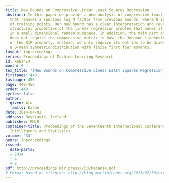 ```yaml
---
title: New Bounds on Compressive Linear Least Squares Regression
abstract: In this paper we provide a new analysis of compressive least squares regression
  that removes a spurious log N factor from previous bounds, where N is the number
  of training points. Our new bound has a clear interpretation and reveals meaningful
  structural properties of the linear regression problem that makes it solvable effectively
  in a small dimensional random subspace. In addition, the main part of our analysis
  does not require the compressive matrix to have the Johnson-Lindenstrauss property,
  or the RIP property. Instead, we only require its entries to be drawn i.i.d. from
  a 0-mean symmetric distribution with finite first four moments.
layout: inproceedings
series: Proceedings of Machine Learning Research
id: kaban14
month: 0
tex_title: "{New Bounds on Compressive Linear Least Squares Regression}"
firstpage: 448
lastpage: 456
page: 448-456
order: 448
cycles: false
author:
- given: Ata
  family: Kaban
date: 2014-04-02
address: Reykjavik, Iceland
publisher: PMLR
container-title: Proceedings of the Seventeenth International Conference on Artificial
  Intelligence and Statistics
volume: '33'
genre: inproceedings
issued:
  date-parts:
  - 2014
  - 4
  - 2
pdf: http://proceedings.mlr.press/v33/kaban14.pdf
# Format based on citeproc: http://blog.martinfenner.org/2013/07/30/citeproc-yaml-for-bibliographies/
---
```

